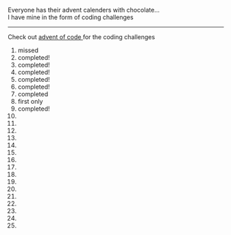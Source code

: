Everyone has their advent calenders with chocolate...<br>
I have mine in the form of coding challenges
<hr>

Check out 
<a href="https://adventofcode.com/">
  advent of code
</a>
for the coding challenges

<ol>
  <li>missed</li>
  <li>completed!</li>
  <li>completed!</li>
  <li>completed!</li>
  <li>completed!</li>
  <li>completed!</li>
  <li>completed</li>
  <li>first only</li>
  <li>completed!</li>
  <li></li>
  <li></li>
  <li></li>
  <li></li>
  <li></li>
  <li></li>
  <li></li>
  <li></li>
  <li></li>
  <li></li>
  <li></li>
  <li></li>
  <li></li>
  <li></li>
  <li></li>
  <li></li>
</ol>
